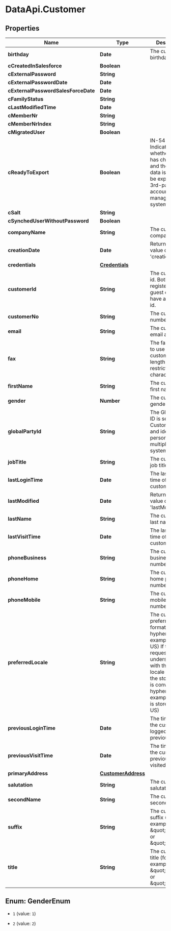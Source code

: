 # DataApi.Customer

## Properties

Name | Type | Description | Notes
------------ | ------------- | ------------- | -------------
**birthday** | **Date** | The customer&#39;s birthday. | [optional] 
**cCreatedInSalesforce** | **Boolean** |  | [optional] 
**cExternalPassword** | **String** |  | [optional] 
**cExternalPasswordDate** | **Date** |  | [optional] 
**cExternalPasswordSalesForceDate** | **Date** |  | [optional] 
**cFamilyStatus** | **String** |  | [optional] 
**cLastModifiedTime** | **Date** |  | [optional] 
**cMemberNr** | **String** |  | [optional] 
**cMemberNrIndex** | **String** |  | [optional] 
**cMigratedUser** | **Boolean** |  | [optional] 
**cReadyToExport** | **Boolean** | IN-5452: Indicates whether a profile has changed and the updated data is ready to be exported to a 3rd-party account management system. | [optional] 
**cSalt** | **String** |  | [optional] 
**cSynchedUserWithoutPassword** | **Boolean** |  | [optional] 
**companyName** | **String** | The customer&#39;s company name. | [optional] 
**creationDate** | **Date** | Returns the value of attribute &#39;creationDate&#39;. | [optional] [readonly] 
**credentials** | [**Credentials**](Credentials.md) |  | [optional] 
**customerId** | **String** | The customer&#39;s id. Both registered and guest customers have a  customer id. | [optional] 
**customerNo** | **String** | The customer&#39;s number. | [optional] 
**email** | **String** | The customer&#39;s email address. | [optional] 
**fax** | **String** | The fax number to use for the customer.  The length is restricted to 32 characters. | [optional] 
**firstName** | **String** | The customer&#39;s first name. | [optional] 
**gender** | **Number** | The customer&#39;s gender. | [optional] 
**globalPartyId** | **String** | The Global Party ID is set by Customer 360 and identifies a person across multiple systems. | [optional] 
**jobTitle** | **String** | The customer&#39;s job title. | [optional] 
**lastLoginTime** | **Date** | The last login time of the customer. | [optional] [readonly] 
**lastModified** | **Date** | Returns the value of attribute &#39;lastModified&#39;. | [optional] [readonly] 
**lastName** | **String** | The customer&#39;s last name. | [optional] 
**lastVisitTime** | **Date** | The last visit time of the customer. | [optional] [readonly] 
**phoneBusiness** | **String** | The customer&#39;s business phone number. | [optional] 
**phoneHome** | **String** | The customer&#39;s home phone number. | [optional] 
**phoneMobile** | **String** | The customer&#39;s mobile phone number. | [optional] 
**preferredLocale** | **String** | The customer&#39;s preferred locale, formatted with a hyphen. (For example: en-US)  If the request uses an underscore, as with the Java locale format, the stored value is converted to a hyphen.  (For example: en_US is stored as en-US) | [optional] [readonly] 
**previousLoginTime** | **Date** | The time when the customer logged in previously. | [optional] 
**previousVisitTime** | **Date** | The time when the customer previously visited the store. | [optional] 
**primaryAddress** | [**CustomerAddress**](CustomerAddress.md) |  | [optional] 
**salutation** | **String** | The customer&#39;s salutation. | [optional] 
**secondName** | **String** | The customer&#39;s second name. | [optional] 
**suffix** | **String** | The customer&#39;s suffix (for example, \&quot;Jr.\&quot; or \&quot;Sr.\&quot;). | [optional] 
**title** | **String** | The customer&#39;s title (for example, \&quot;Mrs\&quot; or \&quot;Mr\&quot;). | [optional] 



## Enum: GenderEnum


* `1` (value: `1`)

* `2` (value: `2`)




